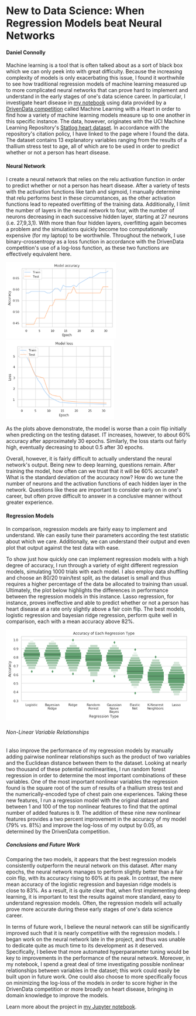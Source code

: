 # New to Data Science: When Regression Models beat Neural Networks
#### Daniel Connolly

Machine learning is a tool that is often talked about as a sort of black box which we can only peek into with great difficulty. Because the increasing complexity of models is only exacerbating this issue, I found it worthwhile to see how traditional regression models of machine learning measured up to more complicated neural networks that can prove hard to implement and understand in the early stages of one's data science career. In particular, I investigate heart disease in [my notebook](https://github.com/djconnolly27/DataScienceProjects/blob/master/project3/project3.ipynb) using data provided by a [DrivenData competition](https://www.drivendata.org/competitions/54/machine-learning-with-a-heart/) called Machine Learning with a Heart in order to find how a variety of machine learning models measure up to one another in this specific instance. The data, however, originates with the UCI Machine Learning Repository's [Statlog heart dataset](http://archive.ics.uci.edu/ml/datasets/Statlog+%28Heart%29). In accordance with the repository's citation policy, I have linked to the page where I found the data. The dataset contains 13 explanatory variables ranging from the results of a thallium stress test to age, all of which are to be used in order to predict whether or not a person has heart disease.

#### Neural Network
I create a neural network that relies on the relu activation function in order to predict whether or not a person has heart disease. After a variety of tests with the activation functions like tanh and sigmoid, I manually determine that relu performs best in these circumstances, as the other activation functions lead to repeated overfitting of the training data. Additionally, I limit the number of layers in the neural network to four, with the number of neurons decreasing in each successive hidden layer, starting at 27 neurons (i.e. 27,9,3,1). With more than four hidden layers, overfitting again becomes a problem and the simulations quickly become too computationally expensive (for my laptop) to be worthwhile. Throughout the network, I use binary-crossentropy as a loss function in accordance with the DrivenData competition's use of a log-loss function, as these two functions are effectively equivalent here.

<img src="acc3.png" width="300"> <img src="loss3.png" width="295">

As the plots above demonstrate, the model is worse than a coin flip initially when predicting on the testing dataset. IT increases, however, to about 60% accuracy after approximately 30 epochs. Similarly, the loss starts out fairly high, eventually decreasing to about 0.5 after 30 epochs.

Overall, however, it is fairly difficult to actually understand the neural network's output. Being new to deep learning, questions remain. After training the model, how often can we trust that it will be 60% accurate? What is the standard deviation of the accuracy now? How do we tune the number of neurons and the activation functions of each hidden layer in the network. Questions like these are important to consider early on in one's career, but often prove difficult to answer in a conclusive manner without greater experience.

#### Regression Models

In comparison, regression models are fairly easy to implement and understand. We can easily tune their parameters according the test statistic about which we care. Additionally, we can understand their output and even plot that output against the test data with ease.

To show just how quickly one can implement regression models with a high degree of accuracy, I run through a variety of eight different regression models, simulating 1000 trials with each model. I also employ data shuffling and choose an 80/20 train/test split, as the dataset is small and thus requires a higher percentage of the data be allocated to training than usual. Ultimately, the plot below highlights the differences in performance between the regression models in this instance. Lasso regression, for instance, proves ineffective and able to predict whether or not a person has heart disease at a rate only slightly above a fair coin flip. The best models, logistic regression and bayesian ridge regression, perform quite well in comparison, each with a mean accuracy above 82%.

<img src="model_accuracies.png" width="600">

###### Non-Linear Variable Relationships

I also improve the performance of my regression models by manually adding pairwise nonlinear relationships such as the product of two variables and the Euclidean distance between them to the dataset. Looking at nearly two thousand of these potential nonlinearities, I run random forest regression in order to determine the most important combinations of these variables. One of the most important nonlinear variables the regression found is the square root of the sum of results of a thallium stress test and the numerically-encoded type of chest pain one experiences. Taking these new features, I run a regression model with the original dataset and between 1 and 100 of the top nonlinear features to find that the optimal number of added features is 9. The addition of these nine new nonlinear features provides a two percent improvement in the accuracy of my model (79% vs. 81%) and improve the log-loss of my output by 0.05, as determined by the DrivenData competition.

##### Conclusions and Future Work

Comparing the  two models, it appears that the best regression models consistently outperform the neural network on this dataset. After many epochs, the neural network manages to perform slightly better than a fair coin flip, with its accuracy rising to 60% at its peak. In contrast, the mere mean accuracy of the logistic regression and bayesian ridge models is close to 83%. As a result, it is quite clear that, when first implementing deep learning, it is important to test the results against more standard, easy to understand regression models. Often, the regression models will actually prove more accurate during these early stages of one's data science career.


In terms of future work, I believe the neural network can still be significantly improved such that it is nearly competitive with the regression models. I began work on the neural network late in the project, and thus was unable to dedicate quite as much time to its development as it deserved. Specifically, I believe that more automated hyperparameter tuning would be key to improvements in the performance of the neural network. Moreover, in my notebook, I spend a great deal of time investigating possible nonlinear relationships between variables in the dataset; this work could easily be built upon in future work. One could also choose to more specifically focus on minimizing the log-loss of the models in order to score higher in the DrivenData competition or more broadly on heart disease, bringing in domain knowledge to improve the models.

Learn more about the project in [my Jupyter notebook](https://github.com/djconnolly27/DataScienceProjects/blob/master/project3/project3.ipynb).
